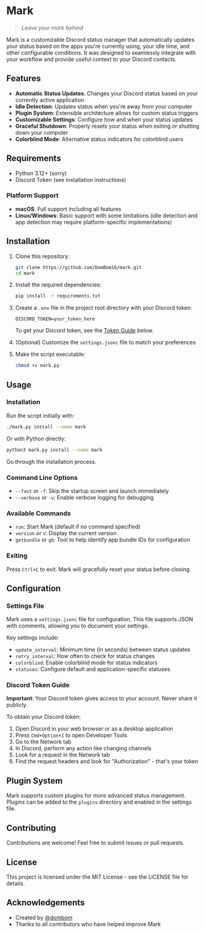 # Mark

> *Leave your mark behind*

Mark is a customizable Discord status manager that automatically updates your status based on the apps you're currently using, your idle time, and other configurable conditions. It was designed to seamlessly integrate with your workflow and provide useful context to your Discord contacts.

## Features

- **Automatic Status Updates**: Changes your Discord status based on your currently active application
- **Idle Detection**: Updates status when you're away from your computer
- **Plugin System**: Extensible architecture allows for custom status triggers
- **Customizable Settings**: Configure how and when your status updates
- **Graceful Shutdown**: Properly resets your status when exiting or shutting down your computer
- **Colorblind Mode**: Alternative status indicators for colorblind users

## Requirements

- Python 3.12+ (sorry)
- Discord Token (see installation instructions)

### Platform Support

- **macOS**: Full support including all features
- **Linux/Windows**: Basic support with some limitations (idle detection and app detection may require platform-specific implementations)

## Installation

1. Clone this repository:
   ```bash
   git clone https://github.com/DomBom16/mark.git
   cd mark
   ```

2. Install the required dependencies:
   ```bash
   pip install -r requirements.txt
   ```

3. Create a `.env` file in the project root directory with your Discord token:
   ```
   DISCORD_TOKEN=your_token_here
   ```

   To get your Discord token, see the [Token Guide](#discord-token-guide) below.

4. (Optional) Customize the `settings.jsonc` file to match your preferences

5. Make the script executable:
   ```bash
   chmod +x mark.py
   ```

## Usage

### Installation

Run the script initially with:

```bash
./mark.py install --name mark
```

Or with Python directly:

```bash
python3 mark.py install --name mark
```

Go through the installation process.

### Command Line Options

- `--fast` or `-f`: Skip the startup screen and launch immediately
- `--verbose` or `-v`: Enable verbose logging for debugging

### Available Commands

- `run`: Start Mark (default if no command specified)
- `version` or `v`: Display the current version
- `getbundle` or `gb`: Tool to help identify app bundle IDs for configuration

### Exiting

Press `Ctrl+C` to exit. Mark will gracefully reset your status before closing.

## Configuration

### Settings File

Mark uses a `settings.jsonc` file for configuration. This file supports JSON with comments, allowing you to document your settings.

Key settings include:

- `update_interval`: Minimum time (in seconds) between status updates
- `retry_interval`: How often to check for status changes
- `colorblind`: Enable colorblind mode for status indicators
- `statuses`: Configure default and application-specific statuses

### Discord Token Guide

**Important**: Your Discord token gives access to your account. Never share it publicly.

To obtain your Discord token:

1. Open Discord in your web browser or as a desktop application
2. Press `Cmd+Option+I` to open Developer Tools
3. Go to the Network tab
4. In Discord, perform any action like changing channels
5. Look for a request in the Network tab
6. Find the request headers and look for "Authorization" - that's your token

## Plugin System

Mark supports custom plugins for more advanced status management. Plugins can be added to the `plugins` directory and enabled in the settings file.

## Contributing

Contributions are welcome! Feel free to submit issues or pull requests.

## License

This project is licensed under the MIT License - see the LICENSE file for details.

## Acknowledgements

- Created by [@dombom](https://github.com/DomBom16)
- Thanks to all contributors who have helped improve Mark